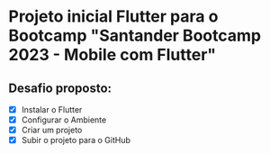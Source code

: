 # Projeto inicial Flutter para o Bootcamp "Santander Bootcamp 2023 - Mobile com Flutter"

## Desafio proposto:
- [x] Instalar o Flutter​
- [x] Configurar o Ambiente
- [x] Criar um projeto
- [x] Subir o projeto para o GitHub
